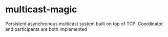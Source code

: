 # multicast-magic
 Persistent asynchronous multicast system built on top of TCP. Coordinator and participants are both implemented

